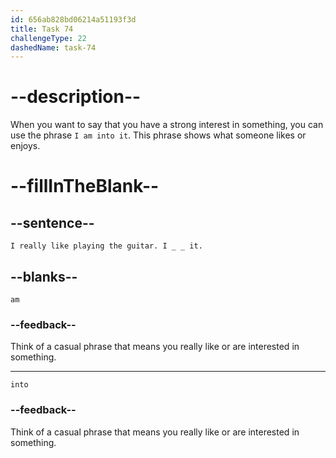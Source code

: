```yaml
---
id: 656ab828bd06214a51193f3d
title: Task 74
challengeType: 22
dashedName: task-74
---
```


# --description--

When you want to say that you have a strong interest in something, you can use the phrase `I am into it`. This phrase shows what someone likes or enjoys.

# --fillInTheBlank--

## --sentence--

`I really like playing the guitar. I _ _ it.`

## --blanks--

`am`

### --feedback--

Think of a casual phrase that means you really like or are interested in something.

---

`into`

### --feedback--

Think of a casual phrase that means you really like or are interested in something.
